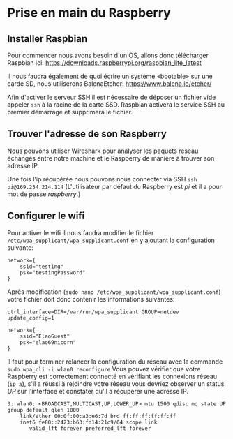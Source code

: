 # Prise en main du Raspberry

## Installer Raspbian

Pour commencer nous avons besoin d'un OS, allons donc télécharger Raspbian ici: https://downloads.raspberrypi.org/raspbian_lite_latest

Il nous faudra également de quoi écrire un système «bootable» sur une carde SD, nous utiliserons BalenaEtcher: https://www.balena.io/etcher/

Afin d'activer le serveur SSH il est nécessaire de déposer un fichier vide appeler `ssh` à la racine de la carte SSD. Raspbian activera le service SSH au premier démarrage et supprimera le fichier.

## Trouver l'adresse de son Raspberry

Nous pouvons utiliser Wireshark pour analyser les paquets réseau échangés entre notre machine et le Raspberry de manière à trouver son adresse IP.

Une fois l'ip récupérée nous pouvons nous connecter via SSH `ssh pi@169.254.214.114`
(L'utilisateur par défaut du Raspberry est *pi* et il a pour mot de passe *raspberry*.)

## Configurer le wifi

Pour activer le wifi il nous faudra modifier le fichier `/etc/wpa_supplicant/wpa_supplicant.conf` en y ajoutant la configuration suivante:

```
network={
    ssid="testing"
    psk="testingPassword"
}
```

Après modification (`sudo nano /etc/wpa_supplicant/wpa_supplicant.conf`) votre fichier doit donc contenir les informations suivantes:

```
ctrl_interface=DIR=/var/run/wpa_supplicant GROUP=netdev
update_config=1

network={
    ssid="ElaoGuest"
    psk="elao69nicorn"
}
```

Il faut pour terminer relancer la configuration du réseau avec la commande `sudo wpa_cli -i wlan0 reconfigure`
Vous pouvez vérifier que votre Raspberry est correctement connecté en vérifiant les connexions réseau (`ip a`), s'il a réussi à rejoindre votre réseau vous devriez observer un status *UP* sur l'interface et constater qu'il a récupérer une adresse IP.

```
3: wlan0: <BROADCAST,MULTICAST,UP,LOWER_UP> mtu 1500 qdisc mq state UP group default qlen 1000
    link/ether 00:0f:00:a3:e6:7d brd ff:ff:ff:ff:ff:ff
    inet6 fe80::2423:b63:fd14:21c9/64 scope link
       valid_lft forever preferred_lft forever
```

